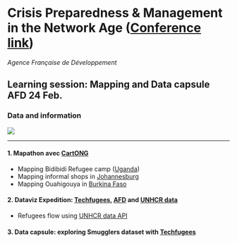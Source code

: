 # Crisis Preparedness & Management in the Network Age ([Conference link](https://www.eventbrite.com/e/crisis-preparedness-management-in-the-network-age-tickets-30294092446))
*Agence Française de Développement*

## Learning session: Mapping and Data capsule AFD 24 Feb.

### Data and information

![](http://www.stats4dev.com/img/imageSmall.png)

---
#### 1. Mapathon avec [CartONG](http://www.cartong.org/)

- Mapping Bidibidi Refugee camp ([Uganda](http://www.openstreetmap.org/#map=6/3.042/30.894&layers=HG))
- Mapping informal shops in [Johannesburg](http://www.openstreetmap.org/#map=14/-26.2043/28.0457)
- Mapping Ouahigouya in [Burkina Faso](http://www.openstreetmap.org/search?query=Ouahigouya%2C%20Burkina%20Faso#map=12/13.5727/-2.3627)

#### 2. Dataviz Expedition: [Techfugees](http://www.cartong.org/), [AFD](http://data.afd.fr) and [UNHCR data](http://data2.unhcr.org)
- Refugees flow using [UNHCR data API](http://data.unhcr.org/wiki/index.php/API_Documentation.html)

#### 3. Data capsule: exploring Smugglers dataset with [Techfugees](http://www.cartong.org/)
